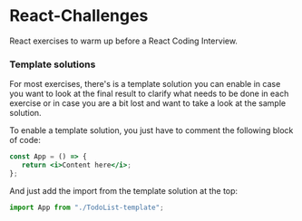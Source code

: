 # React-Challenges
React exercises to warm up before a React Coding Interview.

### Template solutions
For most exercises, there's is a template solution you can enable in case you want to look at the final result to clarify what needs to be done in each exercise or in case you are a bit lost and want to take a look at the sample solution.

To enable a template solution, you just have to comment the following block of code:

```jsx
const App = () => {
   return <i>Content here</i>;
};
```

And just add the import from the template solution at the top:

```javascript
import App from "./TodoList-template";
```
